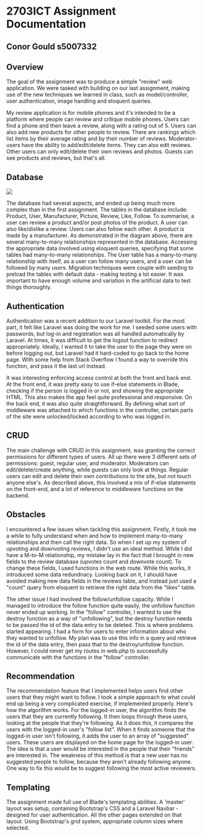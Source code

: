 <div class="row">
    <div class="col-md-8 col-md-offset-2">
      <h1>2703ICT Assignment Documentation</h1>
    </div>
  </div>
  <div class="row">
    <div class="col-md-8 col-md-offset-2">
      <h2>Conor Gould s5007332</h2>
      <h2>Overview</h2>
      <p>The goal of the assignment was to produce a simple "review" web application. We were tasked with building on our last assignment, 
      making use of the new techniques we learned in class, such as model/controller, user authentication, image handling and eloquent queries.</p>
      <p>My review application is for mobile phones and it's intended to be a platform where people can review and critique mobile phones. Users
      can find a phone and then leave a review, along with a rating out of 5. Users can also add new products for other people to review. There are rankings which
      list items by their average rating and by their number of reviews. Moderator-users have the ability to add/edit/delete items. They can also edit reviews.
      Other users can only edit/delete their own reviews and photos. Guests can see products and reviews, but that's all.</p>
      <h2>Database</h2>
      <p><img src="https://i.postimg.cc/52VmTFrs/webapp.jpg"></p>
      <p>The database had several aspects, and ended up being much more complex than in the first assignment. The tables in the database include: 
      Product, User, Manufacturer, Picture, Review, Like, Follow. To summarise, a user can review a product and/or post photos of the product. A user can 
      also like/dislike a review. Users can also follow each other. A product is made by a manufacturer. As demonstrated in the diagram above, there are 
      several many-to-many relationships represented in the database. Accessing the appropriate data involved using eloquent queries, specifying that some tables 
      had many-to-many relationships. The User table has a many-to-many relationship with itself, as a user can follow many users, and a user can be followed by many users.
      Migration techniques were couple with seeding to preload the tables with default data - making testing a lot easier. It was important to have enough volume and variation
      in the artificial data to test things thoroughly.</p>
      <h2>Authentication</h2>
      <p>Authentication was a recent addition to our Laravel toolkit. For the most part, it felt like Laravel was doing the work for me. I seeded some users with passwords,
       but log-in and registration was all handled automatically by Laravel. At times, it was difficult to get the logout function to redirect appropriately. Ideally, I 
       wanted it to take the user to the page they were on before logging out, but Laravel had it hard-coded to go back to the home page. With some help from Stack Overflow
       I found a way to override this function, and pass it the last url instead.</p>
      <p>It was interesting enforcing access control at both the front and back end. At the front end, it was pretty easy to use if-else statements in Blade, checking
      if the person is logged in or not, and showing the appropriate HTML. This also makes the app feel quite professional and responsive. On the back end, it was also quite 
      straightforward. By defining what sort of middleware was attached to which functions in the controller, certain parts of the site were unlocked/locked according
      to who was logged in.</p>
      <h2>CRUD</h2>
      <p>The main challenge with CRUD in this assignment, was granting the correct permissions for different types of users. All up there were 3 different sets of permissions: 
      guest, regular user, and moderator. Moderators can edit/delete/create anything, while guests can only look at things. Regular users can edit and delete their own contributions
       to the site, but not touch anyone else's. As described above, this involved a mix of if-else statements on the front-end, and a lot of reference to middleware functions
        on the backend.
      </p>
      <h2>Obstacles</h2>
      <p>I encountered a few issues when tackling this assignment. Firstly, it took me a while to fully understand when and how to implement many-to-many relationships 
      and then call the right data. So when I set up my system of upvoting and downvoting reviews, I didn't use an ideal method. While I did have a M-to-M relationship,
      my mistake lay in the fact that I brought in new fields to the review database (upvotes count and downvote count). To change these fields, I used functions in the web 
      route. While this works, it introduced some data redundnacy. Looking back on it, I should have avoided making new data fields in the reviews table, and instead just
      used a "count" query from eloquent to retrieve the right data from the "likes" table.</p>
      <p>The other issue I had involved the follow/unfollow capacity. While I managed to introduce the follow function quite easily, the unfollow function never ended up working.
      In the "follow" controller, I wanted to use the destroy function as a way of "unfollowing", but the destroy function needs to be passed the id of the data entry to be deleted.
      This is where problems started appearing. I had a form for users to enter information about who they wanted to unfollow. My plan was to use this info in a query and
      retrieve the id of the data entry, then pass that to the destroy/unfollow function. However, I could never get my routes in web.php to successfully communicate with
      the functions in the "follow" controller.</p>
      <h2>Recommendation</h2>
      <p>The recommendation feature that I implemented helps users find other users that they might want to follow. I took a simple approach to what could end up 
      being a very complicated exercise, if implemented properly. Here's how the algorithm works.
      For the logged-in user, the algorithm finds the users that they are currently following. It then loops through these users, looking at the people that they're following. 
      As it does this, it compares the users with the logged-in user's "follow list". When it finds someone that the logged-in user isn't following, it adds the user to 
      an array of "suggested" users. These users are displayed on the home page for the logged-in user. The idea is that a user would be interested in the people that their
      "friends" are interested in. The weakness of this method is that a new user has no suggested people to follow, because they aren't already following anyone. One way
      to fix this would be to suggest following the most active reviewers.</p>
      <h2>Templating</h2>
      <p>The assignment made full use of Blade's templating abilities. A 'master' layout was setup, containing Bootstrap's CSS and a Laravel Navbar - designed for user authentication. All the other pages extended 
      on that layout. Using Bootstrap's grid system, appropriate column sizes where selected.</p><br><br><br>
    </div>
  </div>
